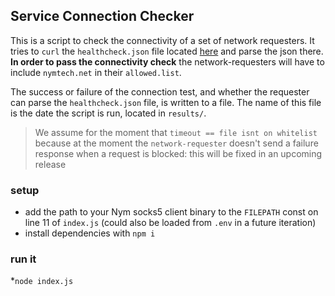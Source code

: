 ## Service Connection Checker 

This is a script to check the connectivity of a set of network requesters. It tries to `curl` the `healthcheck.json` file located [here](https://nymtech.net/.wellknown/connect/healthcheck.json) and parse the json there. **In order to pass the connectivity check** the network-requesters will have to include `nymtech.net` in their `allowed.list`. 

The success or failure of the connection test, and whether the requester can parse the `healthcheck.json` file, is written to a file. The name of this file is the date the script is run, located in `results/`. 

> We assume for the moment that `timeout == file isnt on whitelist` because at the moment the `network-requester` doesn't send a failure response when a request is blocked: this will be fixed in an upcoming release

### setup
* add the path to your Nym socks5 client binary to the `FILEPATH` const on line 11 of `index.js` (could also be loaded from `.env` in a future iteration)
* install dependencies with `npm i`

### run it
*`node index.js` 
